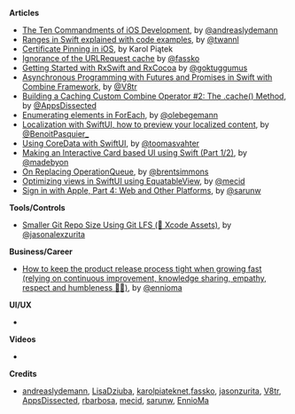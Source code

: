 **Articles**

* [The Ten Commandments of iOS Development](https://andreaslydemann.com/the-ten-commandments-of-ios-development/), by [@andreaslydemann](https://twitter.com/andreaslydemann)
* [Ranges in Swift explained with code examples](https://medium.com/flawless-app-stories/ranges-in-swift-explained-with-code-examples-ced68c750bd5), by [@twannl](https://twitter.com/twannl)
* [Certificate Pinning in iOS](https://www.netguru.com/codestories/certificate-pinning-in-ios), by Karol Piątek
* [Ignorance of the URLRequest cache](https://kristaps.me/ignorance-of-cache/) by [@fassko](https://twitter.com/fassko)
* [Getting Started with RxSwift and RxCocoa](https://medium.com/flawless-app-stories/all-about-memory-leaks-in-ios-cdd450d0cc34) by [@goktuggumus](https://twitter.com/goktuggumus)
* [Asynchronous Programming with Futures and Promises in Swift with Combine Framework](https://www.vadimbulavin.com/asynchronous-programming-with-future-and-promise-in-swift-with-combine-framework/), by [@V8tr](https://twitter.com/V8tr)
* [Building a Caching Custom Combine Operator #2: The .cache() Method](https://www.appsdissected.com/caching-custom-combine-operator-2-cache-method-generics/), by [@AppsDissected](https://twitter.com/AppsDissected)
* [Enumerating elements in ForEach](https://oleb.net/2020/foreach-enumerated/), by [@olebegemann](https://twitter.com/olebegemann)
* [Localization with SwiftUI, how to preview your localized content](https://benoitpasquier.com/localization-swiftui-how-top-preview-localized-content/), by [@BenoitPasquier_](https://twitter.com/BenoitPasquier_)
* [Using CoreData with SwiftUI](https://augmentedcode.io/2020/01/19/using-coredata-with-swiftui/), by [@toomasvahter](https://twitter.com/toomasvahter)
* [Making an Interactive Card based UI using Swift (Part 1/2)](https://exploringswift.com/making-an-interactive-card-based-ui-using-swift-part-1-2/), by [@madebyon](https://twitter.com/madebyon)
* [On Replacing OperationQueue](https://inessential.com/2020/01/20/on_replacing_operationqueue), by [@brentsimmons](https://twitter.com/brentsimmons)
* [Optimizing views in SwiftUI using EquatableView](https://swiftwithmajid.com/2020/01/22/optimizing-views-in-swiftui-using-equatableview/), by [@mecid](https://twitter.com/mecid)
* [Sign in with Apple, Part 4: Web and Other Platforms](https://sarunw.com/posts/sign-in-with-apple-4/), by [@sarunw](https://twitter.com/sarunw)

**Tools/Controls**

* [Smaller Git Repo Size Using Git LFS (🤔 Xcode Assets)](https://jasonzurita.com/smaller-repo-size-using-git-lfs/), by [@jasonalexzurita](https://twitter.com/jasonalexzurita)

**Business/Career**

* [How to keep the product release process tight when growing fast (relying on continuous improvement, knowledge sharing, empathy, respect and humbleness 🙇‍♂️)](http://ennioma.com/2019/12/16/how-to-keep-the-product-release-process-tight-when-growing-fast/), by [@ennioma](https://twitter.com/EnnioMa)


**UI/UX**

* 

**Videos**

* 

**Credits**

* [andreaslydemann](https://github.com/andreaslydemann), [LisaDziuba](https://github.com/lisadziuba), [karolpiateknet](https://github.com/karolpiateknet),[fassko](https://github.com/fassko), [jasonzurita](https://github.com/jasonzurita), [V8tr](https://github.com/V8tr), [AppsDissected](https://github.com/AppsDissected), [rbarbosa](https://github.com/rbarbosa), [mecid](https://github.com/mecid), [sarunw](https://github.com/sarunw), [EnnioMa](https://twitter.com/EnnioMa)
